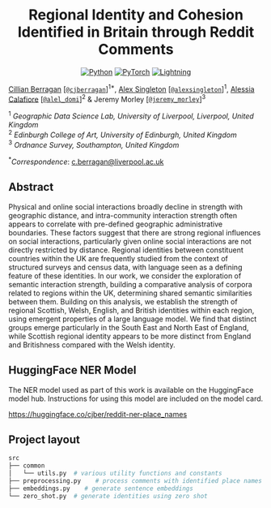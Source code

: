 <div align="center">

# Regional Identity and Cohesion Identified in Britain through Reddit Comments

<a href="https://www.python.org"><img alt="Python" src="https://img.shields.io/badge/python%20-%2314354C.svg?&style=for-the-badge&logo=python&logoColor=white"/></a>
<a href="https://pytorch.org/"><img alt="PyTorch" src="https://img.shields.io/badge/PyTorch%20-%23EE4C2C.svg?&style=for-the-badge&logo=PyTorch&logoColor=white"/></a>
<a href="https://pytorchlightning.ai/"><img alt="Lightning" src="https://img.shields.io/badge/-Lightning-blueviolet?style=for-the-badge"></a>

</div>

<!--
<p align="center">
<a href="https://cjber.github.io/georelations/src">Documentation</a> •
<a href="todo">FigShare (soon)</a>
</p>
-->

[Cillian Berragan](https://www.liverpool.ac.uk/geographic-data-science/our-people/) \[[`@cjberragan`](http://twitter.com/cjberragan)\]<sup>1\*</sup>,
[Alex Singleton](https://www.liverpool.ac.uk/geographic-data-science/our-people/) \[[`@alexsingleton`](https://twitter.com/alexsingleton)\]<sup>1</sup>,
[Alessia Calafiore](https://www.eca.ed.ac.uk/profile/dr-alessia-calafiore) \[[`@alel_domi`](http://twitter.com/alel_domi)\]<sup>2</sup> &
Jeremy Morley \[[`@jeremy_morley`](http://twitter.com/meremy_morley)\]<sup>3</sup>

<sup>1</sup> _Geographic Data Science Lab, University of Liverpool, Liverpool, United Kingdom_  
<sup>2</sup> _Edinburgh College of Art, University of Edinburgh, United Kingdom_  
<sup>3</sup> _Ordnance Survey, Southampton, United Kingdom_

<sup>\*</sup>_Correspondence_: c.berragan@liverpool.ac.uk

## Abstract

Physical and online social interactions broadly decline in strength with geographic distance, and intra-community interaction strength often appears to correlate with pre-defined geographic administrative boundaries. These factors suggest that there are strong regional influences on social interactions, particularly given online social interactions are not directly restricted by distance. Regional identities between constituent countries within the UK are frequently studied from the context of structured surveys and census data, with language seen as a defining feature of these identities. In our work, we consider the exploration of semantic interaction strength, building a comparative analysis of corpora related to regions within the UK, determining shared semantic similarities between them. Building on this analysis, we establish the strength of regional Scottish, Welsh, English, and British identities within each region, using emergent properties of a large language model. We find that distinct groups emerge particularly in the South East and North East of England, while Scottish regional identity appears to be more distinct from England and Britishness compared with the Welsh identity.

## HuggingFace NER Model

The NER model used as part of this work is available on the HuggingFace model hub. Instructions for using this model are included on the model card.

<https://huggingface.co/cjber/reddit-ner-place_names>

## Project layout

```bash
src
├── common
│   └── utils.py  # various utility functions and constants
├── preprocessing.py    # process comments with identified place names
├── embeddings.py    # generate sentence embeddings
└── zero_shot.py  # generate identities using zero shot
```
